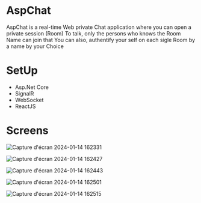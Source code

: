 # AspChat
AspChat is a real-time Web private Chat application where you can open a private session (Room) To talk, only the persons who knows the Room Name can join that 
You can also, authentify your self on each sigle Room by a name by your Choice

# SetUp 
  * Asp.Net Core
  * SignalR
  * WebSocket
  * ReactJS
# Screens
![Capture d'écran 2024-01-14 162331](https://github.com/ouaskanas/AspChat/assets/83678973/ad545bf9-3ae7-472c-9886-a88f6ec82bc6)

![Capture d'écran 2024-01-14 162427](https://github.com/ouaskanas/AspChat/assets/83678973/acc015c1-1ee0-43c9-bd46-6b7e8d3662b4)

![Capture d'écran 2024-01-14 162443](https://github.com/ouaskanas/AspChat/assets/83678973/98bf0362-f74e-4694-8034-aba6766c2427)

![Capture d'écran 2024-01-14 162501](https://github.com/ouaskanas/AspChat/assets/83678973/4dd975d4-c3ee-4f72-8aad-ce32249a37cb)

![Capture d'écran 2024-01-14 162515](https://github.com/ouaskanas/AspChat/assets/83678973/93e919fb-abc3-458b-8a9a-b5af07daee48)
